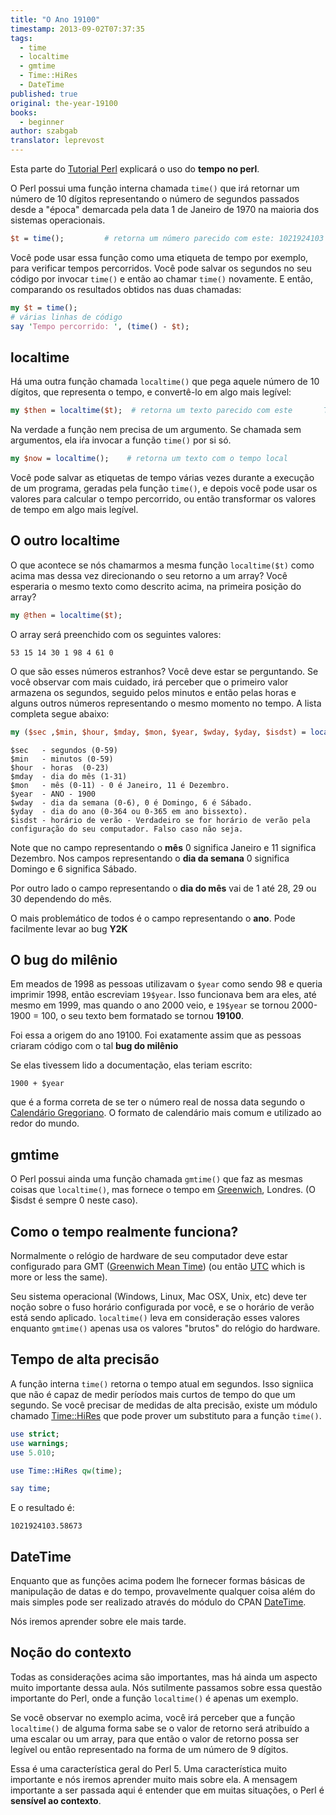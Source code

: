 ```yaml
---
title: "O Ano 19100"
timestamp: 2013-09-02T07:37:35
tags:
  - time
  - localtime
  - gmtime
  - Time::HiRes
  - DateTime
published: true
original: the-year-19100
books:
  - beginner
author: szabgab
translator: leprevost
---
```



Esta parte do [Tutorial Perl](/perl-tutorial) explicará o uso do <b>tempo no perl</b>.

O Perl possui uma função interna chamada `time()` que irá retornar um número de 10 dígitos
representando o número de segundos passados desde a "época" demarcada pela
data 1 de Janeiro de 1970 na maioria dos sistemas operacionais.


```perl
$t = time();         # retorna um número parecido com este: 1021924103
```

Você pode usar essa função como uma etiqueta de tempo por exemplo, para verificar tempos percorridos.
Você pode salvar os segundos no seu código por invocar `time()` e então ao chamar `time()` novamente.
E então, comparando os resultados obtidos nas duas chamadas:

```perl
my $t = time();
# várias linhas de código
say 'Tempo percorrido: ', (time() - $t);
```

## localtime

Há uma outra função chamada `localtime()` que pega aquele número de 10 dígitos,
que representa o tempo, e convertê-lo em algo mais legível:

```perl
my $then = localtime($t);  # retorna um texto parecido com este       Thu Feb 30 14:15:53 1998
```

Na verdade a função nem precisa de um argumento. Se chamada sem argumentos, ela iŕa invocar a função
`time()` por si só.

```perl
my $now = localtime();    # retorna um texto com o tempo local
```

Você pode salvar as etiquetas de tempo várias vezes durante a execução de um programa, geradas pela função
`time()`, e depois você pode usar os valores para calcular o tempo percorrido, ou então transformar
os valores de tempo em algo mais legível.

## O outro localtime

O que acontece se nós chamarmos a mesma função `localtime($t)` como acima mas dessa vez
direcionando o seu retorno a um array? Você esperaria o mesmo texto como descrito acima, na primeira
posição do array?

```perl
my @then = localtime($t);
```

O array será preenchido com os seguintes valores:

```
53 15 14 30 1 98 4 61 0
```

O que são esses números estranhos? Você deve estar se perguntando. Se você observar com mais cuidado, irá perceber
que o primeiro valor armazena os segundos, seguido pelos minutos e então pelas horas e alguns outros números
representando o mesmo momento no tempo. A lista completa segue abaixo:

```perl
my ($sec ,$min, $hour, $mday, $mon, $year, $wday, $yday, $isdst) = localtime(time);
```
```
$sec   - segundos (0-59)
$min   - minutos (0-59)
$hour  - horas  (0-23)
$mday  - dia do mês (1-31)
$mon   - mês (0-11) - 0 é Janeiro, 11 é Dezembro.
$year  - ANO - 1900
$wday  - dia da semana (0-6), 0 é Domingo, 6 é Sábado.
$yday  - dia do ano (0-364 ou 0-365 em ano bissexto).
$isdst - horário de verão - Verdadeiro se for horário de verão pela configuração do seu computador. Falso caso não seja.
```

Note que no campo representando o <b>mês</b> 0 significa Janeiro e 11 significa Dezembro.
Nos campos representando o <b>dia da semana</b> 0 significa Domingo e 6 significa Sábado.

Por outro lado o campo representando o <b>dia do mês</b> vai de 1 até 28, 29 ou 30 dependendo do mês.

O mais problemático de todos é o campo representando o <b>ano</b>. Pode facilmente levar ao bug <b>Y2K</b>

## O bug do milênio

Em meados de 1998 as pessoas utilizavam o `$year` como sendo 98 e queria imprimir 1998, então
escreviam `19$year`. Isso funcionava bem ara eles, até mesmo em 1999, mas quando o ano 2000 veio,
e `19$year` se tornou 2000-1900 = 100, o seu texto bem formatado se tornou <b>19100</b>.

Foi essa a origem do ano 19100. Foi exatamente assim que as pessoas criaram código com o tal
<b>bug do milênio</b>

Se elas tivessem lido a documentação, elas teriam escrito:

```
1900 + $year
```

que é a forma correta de se ter o número real de nossa data segundo o
[Calendário Gregoriano](http://pt.wikipedia.org/wiki/Calend%C3%A1rio_gregoriano).
O formato de calendário mais comum e utilizado ao redor do mundo.

## gmtime

O Perl possui ainda uma função chamada `gmtime()` que faz as mesmas coisas que `localtime()`,
mas fornece o tempo em [Greenwich](http://pt.wikipedia.org/wiki/Greenwich_%28Londres%29),
Londres. (O $isdst é sempre 0 neste caso).

## Como o tempo realmente funciona?

Normalmente o relógio de hardware de seu computador deve estar configurado para GMT
([Greenwich Mean Time](http://pt.wikipedia.org/wiki/Greenwich_Mean_Time))
(ou então [UTC](http://pt.wikipedia.org/wiki/Tempo_Universal_Coordenado) which is more or less the same).

Seu sistema operacional (Windows, Linux, Mac OSX, Unix, etc) deve ter noção sobre o fuso horário configurada por você,
e se o horário de verão está sendo aplicado. `localtime()` leva em consideração
esses valores enquanto `gmtime()` apenas usa os valores "brutos" do relógio do hardware.

## Tempo de alta precisão

A função interna `time()` retorna o tempo atual em segundos. Isso signiica que não é capaz de medir
períodos mais curtos de tempo do que um segundo. Se você precisar de medidas de alta precisão, existe um
módulo chamado [Time::HiRes](https://metacpan.org/pod/Time::HiRes) que pode prover um substituto
para a função `time()`.

```perl
use strict;
use warnings;
use 5.010;

use Time::HiRes qw(time);

say time;
```

E o resultado é:

```
1021924103.58673
```

## DateTime

Enquanto que as funções acima podem lhe fornecer formas básicas de manipulação de datas e do tempo, provavelmente
qualquer coisa além do mais simples pode ser realizado através do módulo do CPAN 
[DateTime](https://metacpan.org/pod/DateTime).

Nós iremos aprender sobre ele mais tarde.

## Noção do contexto

Todas as considerações acima são importantes, mas há ainda um aspecto muito importante dessa aula.
Nós sutilmente passamos sobre essa questão importante do Perl, onde a função `localtime()`
é apenas um exemplo.

Se você observar no exemplo acima, você irá perceber que a função `localtime()` de alguma forma sabe se o valor de retorno
será atribuído a uma escalar ou um array, para que então o valor de retorno possa ser legível ou então representado na forma
de um número de 9 dígitos.

Essa é uma característica geral do Perl 5. Uma característica muito importante e nós iremos aprender muito mais sobre ela.
A mensagem importante a ser passada aqui é entender que em muitas situações, o Perl é <b>sensível ao contexto</b>. 
